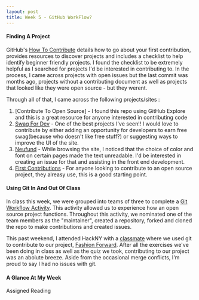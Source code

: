 ```yaml
---
layout: post
title: Week 5 - GitHub WorkFlow?
---
```


#### Finding A Project
<!--The article on finding a project to which you can contribute has a great amount of information and advice. It also has links to other webpages that help you in finding projects. Explore these links and comment on which might prove to be useful, and whether they have helped you to narrow down your search. -->
GitHub's [How To Contribute] details how to go about your first contribution, provides resources to discover projects and includes a checklist to help identify beginner friendly projects. I found the checklist to be extremely helpful as I searched for projects I'd be interested in contributing to. In the process, I came across projects with open issues but the last commit was months ago, projects without a contributing document as well as projects that looked like they were open source - but they werent.

Through all of that, I came across the following projects/sites :
1. [Contribute To Open Source] - I found this repo using GitHub Explore and this is a great resource for anyone interested in contributing code
2. [Swag For Dev] - One of the best projects I've seen!! I would love to contribute by either adding an opportunity for developers to earn free swag(because who doesn't like free stuff?) or suggesting ways to improve the UI of the site.
3. [Neufund] - While browsing the site, I noticed that the choice of color and font on certain pages made the text unreadable. I'd be interested in creating an issue for that and assisting in the front end development.
4. [First Contributions] - For anyone looking to contribute to an open source project, they alreasy use, this is a good starting point.

#### Using Git In And Out Of Class
<!-- Make some comments about all of this git and GitHub stuff you learned about this week. Hard? Easy? Confusing? Useful? -->
In class this week, we were grouped into teams of three to complete a [Git Workflow Activity]. This activity allowed us to experience how an open source project functions. Throughout this activity, we nominated one of the team members as the "maintainer", created a repository, forked and cloned the repo to make contributions and created issues.

This past weekend, I attended HackNY with a [classmate] where we used git to contribute to our project, [Fashion Forward]. After all the exercises we've been doing in class as well as the quiz we took, contributing to our project was an abolute breeze. Aside from the occasional merge conflicts, I'm proud to say I had no issues with git.


#### A Glance At My Week
Assigned Reading





<!--- Links -->
[How To Contribute]:https://opensource.guide/how-to-contribute/#finding-a-project-to-contribute-to
[Contr]:https://github.com/danthareja/contribute-to-open-source/issues/1
[Swag For Dev]:https://github.com/swapagarwal/swag-for-dev
[Neufund]:https://github.com/Neufund/platform-frontend
[First Contributions]:https://firstcontributions.github.io/
[Git Workflow Activity]: https://github.com/hunter-college-ossd-fall-2019/github-workflow-activity-01
[classmate]: https://hunter-college-ossd-fall-2019.github.io/tobyau-weekly/
[Fashion Forward]: https://github.com/tobyau/fashion_forward
[Wikipedia for Karen Sandler]:https://en.wikipedia.org/wiki/Karen_Sandler
[Questions For Karen Sandler]:https://github.com/hunter-college-ossd-fall-2019/class-wiki/wiki/Questions-for-Karen-Sandler
[handshake gif]: https://i.imgur.com/gYRdIJy.gif
